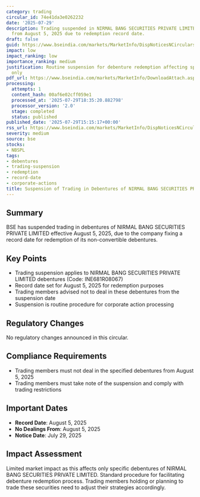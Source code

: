 ```yaml
---
category: trading
circular_id: 74e41da3e0262232
date: '2025-07-29'
description: Trading suspended in NIRMAL BANG SECURITIES PRIVATE LIMITED debentures
  from August 5, 2025 due to redemption record date.
draft: false
guid: https://www.bseindia.com/markets/MarketInfo/DispNoticesNCirculars.aspx?Noticeid={CC48A335-F0E6-421F-ACDB-95654FFC8047}&noticeno=20250729-59&dt=07/29/2025&icount=59&totcount=71&flag=0
impact: low
impact_ranking: low
importance_ranking: medium
justification: Routine suspension for debenture redemption affecting specific security
  only
pdf_url: https://www.bseindia.com/markets/MarketInfo/DownloadAttach.aspx?id=20250729-59&attachedId=
processing:
  attempts: 1
  content_hash: 00af6e02cff059e1
  processed_at: '2025-07-29T18:35:20.882798'
  processor_version: '2.0'
  stage: completed
  status: published
published_date: '2025-07-29T15:15:17+00:00'
rss_url: https://www.bseindia.com/markets/MarketInfo/DispNoticesNCirculars.aspx?Noticeid={CC48A335-F0E6-421F-ACDB-95654FFC8047}&noticeno=20250729-59&dt=07/29/2025&icount=59&totcount=71&flag=0
severity: medium
source: bse
stocks:
- NBSPL
tags:
- debentures
- trading-suspension
- redemption
- record-date
- corporate-actions
title: Suspension of Trading in Debentures of NIRMAL BANG SECURITIES PRIVATE LIMITED
---
```


## Summary

BSE has suspended trading in debentures of NIRMAL BANG SECURITIES PRIVATE LIMITED effective August 5, 2025, due to the company fixing a record date for redemption of its non-convertible debentures.

## Key Points

- Trading suspension applies to NIRMAL BANG SECURITIES PRIVATE LIMITED debentures (Code: INE681R08067)
- Record date set for August 5, 2025 for redemption purposes
- Trading members advised not to deal in these debentures from the suspension date
- Suspension is routine procedure for corporate action processing

## Regulatory Changes

No regulatory changes announced in this circular.

## Compliance Requirements

- Trading members must not deal in the specified debentures from August 5, 2025
- Trading members must take note of the suspension and comply with trading restrictions

## Important Dates

- **Record Date**: August 5, 2025
- **No Dealings From**: August 5, 2025
- **Notice Date**: July 29, 2025

## Impact Assessment

Limited market impact as this affects only specific debentures of NIRMAL BANG SECURITIES PRIVATE LIMITED. Standard procedure for facilitating debenture redemption process. Trading members holding or planning to trade these securities need to adjust their strategies accordingly.
